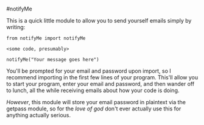 #notifyMe

This is a quick little module to allow you to send yourself emails simply by writing: 
```
from notifyMe import notifyMe

<some code, presumably>

notifyMe("Your message goes here")
```

You'll be prompted for your email and password upon import, so I recommend importing in the first few lines of your program. This'll allow you to start your program, enter your email and password, and then wander off to lunch, all the while receiving emails about how your code is doing.

*However*, this module will store your email password in plaintext via the getpass module, so for the *love of god* don't ever actually use this for anything actually serious.
